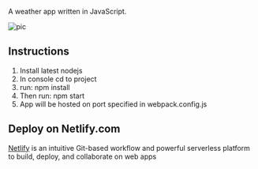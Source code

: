 A weather app written in JavaScript.

![pic](https://ibb.co/kgSFHbZ)

## Instructions

1. Install latest nodejs
2. In console cd to project
3. run: npm install
4. Then run: npm start
5. App will be hosted on port specified in webpack.config.js

## Deploy on Netlify.com

[Netlify](https://www.netlify.com/) is an intuitive Git-based workflow and powerful serverless platform to build, deploy, and collaborate on web apps
